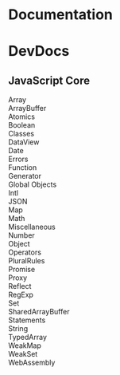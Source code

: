 # Documentation

# DevDocs

## JavaScript Core  
Array  
ArrayBuffer  
Atomics  
Boolean  
Classes  
DataView  
Date  
Errors  
Function  
Generator  
Global Objects  
Intl  
JSON  
Map  
Math  
Miscellaneous  
Number  
Object  
Operators  
PluralRules  
Promise  
Proxy  
Reflect  
RegExp  
Set  
SharedArrayBuffer  
Statements  
String  
TypedArray  
WeakMap  
WeakSet  
WebAssembly  
